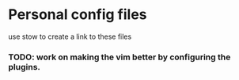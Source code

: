 # Personal config files

use stow to create a link to these files

### TODO: work on making the vim better by configuring the plugins.
